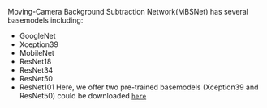 Moving-Camera Background Subtraction Network(MBSNet) has several basemodels including:
* GoogleNet
* Xception39
* MobileNet
* ResNet18
* ResNet34
* ResNet50
* ResNet101
Here, we offer two pre-trained basemodels (Xception39 and ResNet50) could be downloaded [`here`]()
